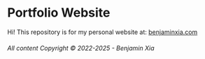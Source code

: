# Portfolio Website

Hi! This repository is for my personal website at: [benjaminxia.com](https://benjaminxia.com)

###### All content Copyright &copy; 2022-2025 - Benjamin Xia